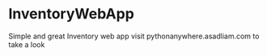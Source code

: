 # InventoryWebApp
Simple and great Inventory web app visit pythonanywhere.asadliam.com to take a look
